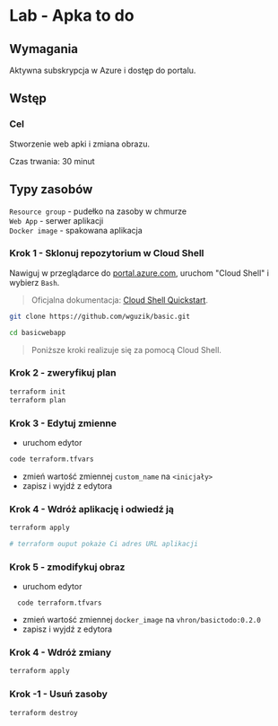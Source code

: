 # Lab - Apka to do

## Wymagania

Aktywna subskrypcja w Azure i dostęp do portalu.

## Wstęp

### Cel

Stworzenie web apki i zmiana obrazu.

Czas trwania: 30 minut

## Typy zasobów

`Resource group` - pudełko na zasoby w chmurze  
`Web App` - serwer aplikacji  
`Docker image` - spakowana aplikacja

### Krok 1 - Sklonuj repozytorium w Cloud Shell

  Nawiguj w przeglądarce do [portal.azure.com](https://portal.azure.com), uruchom "Cloud Shell" i wybierz `Bash`.

  > Oficjalna dokumentacja: [Cloud Shell Quickstart](https://github.com/MicrosoftDocs/azure-docs/blob/main/articles/cloud-shell/quickstart.md).

  ```bash
  git clone https://github.com/wguzik/basic.git

  cd basicwebapp
  ```

> Poniższe kroki realizuje się za pomocą Cloud Shell.

### Krok 2 - zweryfikuj plan

  ```bash
  terraform init
  terraform plan
  ```

### Krok 3 - Edytuj zmienne

  - uruchom edytor

  ```bash
  code terraform.tfvars
  ```

  - zmień wartość zmiennej `custom_name` na `<inicjały>`
  - zapisz i wyjdź z edytora

### Krok 4 - Wdróż aplikację i odwiedź ją

  ```bash
  terraform apply

  # terraform ouput pokaże Ci adres URL aplikacji
  ```

### Krok 5 - zmodifykuj obraz

  - uruchom edytor
  ```
    code terraform.tfvars
  ```
  - zmień wartość zmiennej `docker_image` na `vhron/basictodo:0.2.0`
  - zapisz i wyjdź z edytora

### Krok 4 - Wdróż zmiany

  ```bash
  terraform apply
  ```

### Krok -1 - Usuń zasoby

  ```bash
  terraform destroy
  ```
